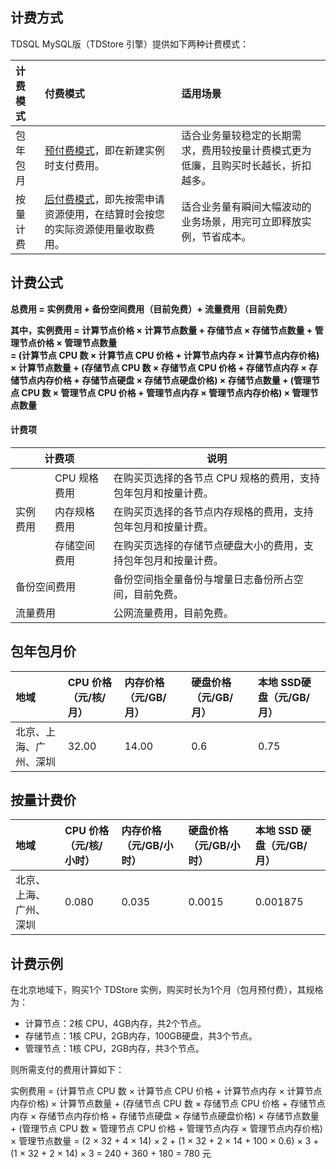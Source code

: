 
## 计费方式
TDSQL MySQL版（TDStore 引擎）提供如下两种计费模式：

| 计费模式 | 付费模式                                                     | 适用场景                                                     |
| :------- | :----------------------------------------------------------- | :----------------------------------------------------------- |
| 包年包月 | [预付费模式](https://cloud.tencent.com/document/product/555/9618)，即在新建实例时支付费用。 | 适合业务量较稳定的长期需求，费用较按量计费模式更为低廉，且购买时长越长，折扣越多。 |
| 按量计费 | [后付费模式](https://cloud.tencent.com/document/product/555/9617)，即先按需申请资源使用，在结算时会按您的实际资源使用量收取费用。 | 适合业务量有瞬间大幅波动的业务场景，用完可立即释放实例，节省成本。 |

## 计费公式

**总费用 = 实例费用 + 备份空间费用（目前免费）+ 流量费用（目前免费）**

**其中，实例费用 = 计算节点价格 × 计算节点数量 + 存储节点 × 存储节点数量 + 管理节点价格 × 管理节点数量**  
**= (计算节点 CPU 数 × 计算节点 CPU 价格 + 计算节点内存 × 计算节点内存价格) × 计算节点数量 + (存储节点 CPU 数 × 存储节点 CPU 价格 + 存储节点内存 × 存储节点内存价格 + 存储节点硬盘 × 存储节点硬盘价格) × 存储节点数量 + (管理节点 CPU 数 × 管理节点 CPU 价格 + 管理节点内存 × 管理节点内存价格) × 管理节点数量**

#### 计费项
<table>
<thead><tr><th colspan=2>计费项</th><th >说明</th></tr></thead>
<tbody><tr>
<td  rowspan=3>实例费用</td>
<td>CPU 规格费用</td>
<td>在购买页选择的各节点 CPU 规格的费用，支持包年包月和按量计费。</td></tr>
<tr>
<td>内存规格费用</td>
<td>在购买页选择的各节点内存规格的费用，支持包年包月和按量计费。</td></tr>
<tr>
<td>存储空间费用</td>
<td>在购买页选择的存储节点硬盘大小的费用，支持包年包月和按量计费。</td></tr>
<tr>
<td colspan=2>备份空间费用</td>
<td>备份空间指全量备份与增量日志备份所占空间，目前免费。</td></tr>
<tr>
<td colspan=2>流量费用</td>
<td>公网流量费用，目前免费。</td></tr>
</tbody></table>

## 包年包月价
| 地域                   | CPU 价格（元/核/月） | 内存价格（元/GB/月） | 硬盘价格（元/GB/月） | 本地 SSD硬盘（元/GB/月） |
| :--------------------- | :------------------- | :------------------- | :------------------- | :------------------- |
| 北京、上海、广州、深圳 | 32.00                | 14.00                | 0.6                  | 0.75          |

## 按量计费价
| 地域                   | CPU 价格（元/核/小时） | 内存价格（元/GB/小时） | 硬盘价格（元/GB/小时） |本地 SSD 硬盘（元/GB/月） |
| :--------------------- | :--------------------- | :--------------------- | :--------------------- | :--------------------- |
| 北京、上海、广州、深圳 | 0.080                  | 0.035                  | 0.0015                 | 0.001875   |

## 计费示例
在北京地域下，购买1个 TDStore 实例，购买时长为1个月（包月预付费），其规格为：
- 计算节点：2核 CPU，4GB内存，共2个节点。
- 存储节点：1核 CPU，2GB内存，100GB硬盘，共3个节点。
- 管理节点：1核 CPU，2GB内存，共3个节点。

则所需支付的费用计算如下：

实例费用 = (计算节点 CPU 数 × 计算节点 CPU 价格 + 计算节点内存 × 计算节点内存价格) × 计算节点数量 + (存储节点 CPU 数 × 存储节点 CPU 价格 + 存储节点内存 × 存储节点内存价格 + 存储节点硬盘 × 存储节点硬盘价格) × 存储节点数量 + (管理节点 CPU 数 × 管理节点 CPU 价格 + 管理节点内存 × 管理节点内存价格) × 管理节点数量
= (2 × 32 + 4 × 14) × 2 + (1 × 32 + 2 × 14 + 100 × 0.6) × 3 + (1 × 32 + 2 × 14) × 3 = 240 + 360 + 180 = 780 元

